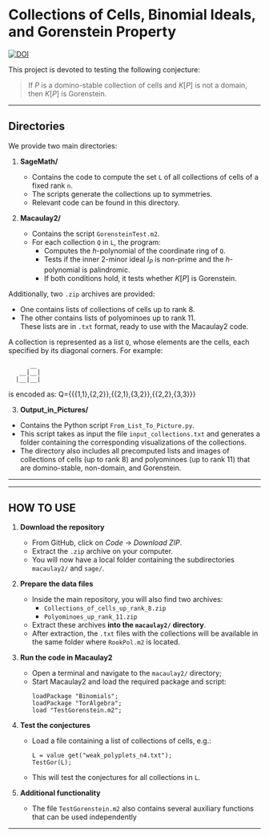 # Collections of Cells, Binomial Ideals, and Gorenstein Property

[![DOI](https://zenodo.org/badge/1059531508.svg)](https://doi.org/10.5281/zenodo.17155552)


This project is devoted to testing the following conjecture:

> If $P$ is a domino-stable collection of cells and $K[P]$ is not a domain, then $K[P]$ is Gorenstein.

---

## Directories

We provide two main directories:

1. **SageMath/**  
   - Contains the code to compute the set `L` of all collections of cells of a fixed rank `n`.  
   - The scripts generate the collections up to symmetries.  
   - Relevant code can be found in this directory.

2. **Macaulay2/**  
   - Contains the script `GorensteinTest.m2`.  
   - For each collection `Q` in `L`, the program:  
     * Computes the $h$-polynomial of the coordinate ring of `Q`.  
     * Tests if the inner 2-minor ideal $I_P$ is non-prime and the $h$-polynomial is palindromic.  
     * If both conditions hold, it tests whether $K[P]$ is Gorenstein.

Additionally, two `.zip` archives are provided:  
- One contains lists of collections of cells up to rank 8.  
- The other contains lists of polyominoes up to rank 11.  
These lists are in `.txt` format, ready to use with the Macaulay2 code.  

A collection is represented as a list `Q`, whose elements are the cells, each specified by its diagonal corners. For example:

```
      __
   __|__|
  |__|__|

 ``` 
is encoded as:  Q={{{1,1},{2,2}},{{2,1},{3,2}},{{2,2},{3,3}}} 

3. **Output_in_Pictures/**  
- Contains the Python script `From_List_To_Picture.py`.  
- This script takes as input the file `input_collections.txt` and generates a folder containing the corresponding visualizations of the collections.  
- The directory also includes all precomputed lists and images of collections of cells (up to rank 8) and polyominoes (up to rank 11) that are domino-stable, non-domain, and Gorenstein.


---------------------------------------------------------------------------------------------------

---------------------------------------------------------------------------------------------------
 HOW TO USE
---------------------------------------------------------------------------------------------------

1. **Download the repository**  
   - From GitHub, click on *Code* → *Download ZIP*.  
   - Extract the `.zip` archive on your computer.  
   - You will now have a local folder containing the subdirectories `macaulay2/` and `sage/`.

2. **Prepare the data files**  
   - Inside the main repository, you will also find two archives:  
       * `Collections_of_cells_up_rank_8.zip`  
       * `Polyominoes_up_rank_11.zip`  
   - Extract these archives **into the `macaulay2/` directory**.  
   - After extraction, the `.txt` files with the collections will be available in the same folder where `RookPol.m2` is located.

3. **Run the code in Macaulay2**  
   - Open a terminal and navigate to the `macaulay2/` directory;
   - Start Macaulay2 and load the required package and script:  
     ```
     loadPackage "Binomials";
     loadPackage "TorAlgebra";
     load "TestGorenstein.m2";
     ```

4. **Test the conjectures**  
   - Load a file containing a list of collections of cells, e.g.:
     ```
     L = value get("weak_polyplets_n4.txt");
     TestGor(L);
     ```
   - This will test the conjectures for all collections in `L`.

5. **Additional functionality**  
   - The file `TestGorenstein.m2` also contains several auxiliary functions that can be used independently

---

